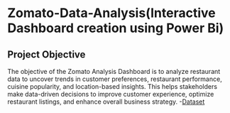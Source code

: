 # Zomato-Data-Analysis(Interactive Dashboard creation using Power Bi)
## Project Objective
The objective of the Zomato Analysis Dashboard is to analyze restaurant data to uncover trends in customer preferences, restaurant performance, cuisine popularity, and location-based insights. This helps stakeholders make data-driven decisions to improve customer experience, optimize restaurant listings, and enhance overall business strategy.
-<a href="https://github.com/neha-gif-ab/Data-Analysis-Dashboard/blob/main/Zomato%20Dataset.zip">Dataset</a>
